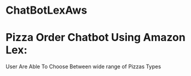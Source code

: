 # ChatBotLexAws

# Pizza Order Chatbot Using Amazon Lex: 
User Are Able To Choose Between wide range of Pizzas Types

